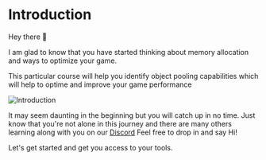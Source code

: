 # Introduction

Hey there 👋 

I am glad to know that you have started thinking about memory allocation and ways to optimize your game. 

This particular course will help you identify object pooling capabilities which will help to optime and improve your game performance

![Introduction](https://media.giphy.com/media/HgNwgoeIuByG03WLLt/giphy.gif)


It may seem daunting in the beginning but you will catch up in no time. Just know that you're not alone in this journey and there are many others learning along with you on our [Discord](https://discord.com/invite/R4hfXhsWjN) Feel free to drop in and say Hi!

Let's get started and get you access to your tools.
